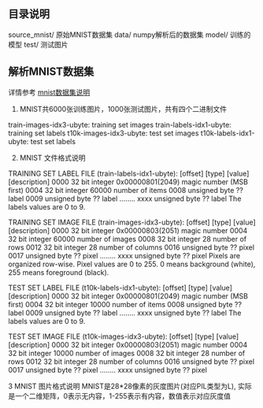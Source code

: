 
目录说明
-----

>
source_mnist/  原始MNIST数据集
data/          numpy解析后的数据集
model/         训练的模型
test/          测试图片


解析MNIST数据集
------------

详情参考 [mnist数据集说明](http://yann.lecun.com/exdb/mnist/)

1. MNIST共6000张训练图片，1000张测试图片，共有四个二进制文件
>
train-images-idx3-ubyte: training set images 
train-labels-idx1-ubyte: training set labels 
t10k-images-idx3-ubyte:  test set images 
t10k-labels-idx1-ubyte:  test set labels

2. MNIST 文件格式说明
> 
TRAINING SET LABEL FILE (train-labels-idx1-ubyte):
[offset] [type]          [value]          [description] 
0000     32 bit integer  0x00000801(2049) magic number (MSB first) 
0004     32 bit integer  60000            number of items 
0008     unsigned byte   ??               label 
0009     unsigned byte   ??               label 
........ 
xxxx     unsigned byte   ??               label
The labels values are 0 to 9.

TRAINING SET IMAGE FILE (train-images-idx3-ubyte):
[offset] [type]          [value]          [description] 
0000     32 bit integer  0x00000803(2051) magic number 
0004     32 bit integer  60000            number of images 
0008     32 bit integer  28               number of rows 
0012     32 bit integer  28               number of columns 
0016     unsigned byte   ??               pixel 
0017     unsigned byte   ??               pixel 
........ 
xxxx     unsigned byte   ??               pixel
Pixels are organized row-wise. Pixel values are 0 to 255. 0 means background (white), 255 means foreground (black).

TEST SET LABEL FILE (t10k-labels-idx1-ubyte):
[offset] [type]          [value]          [description] 
0000     32 bit integer  0x00000801(2049) magic number (MSB first) 
0004     32 bit integer  10000            number of items 
0008     unsigned byte   ??               label 
0009     unsigned byte   ??               label 
........ 
xxxx     unsigned byte   ??               label
The labels values are 0 to 9.

TEST SET IMAGE FILE (t10k-images-idx3-ubyte):
[offset] [type]          [value]          [description] 
0000     32 bit integer  0x00000803(2051) magic number 
0004     32 bit integer  10000            number of images 
0008     32 bit integer  28               number of rows 
0012     32 bit integer  28               number of columns 
0016     unsigned byte   ??               pixel 
0017     unsigned byte   ??               pixel 
........ 
xxxx     unsigned byte   ??               pixel

3 MNIST 图片格式说明
MNIST是28*28像素的灰度图片(对应PIL类型为L), 实际是一个二维矩阵，0表示无内容，1-255表示有内容，数值表示对应灰度值

